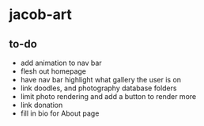 # jacob-art

## to-do
- add animation to nav bar
- flesh out homepage
- have nav bar highlight what gallery the user is on
- link doodles, and photography database folders
- limit photo rendering and add a button to render more
- link donation
- fill in bio for About page
